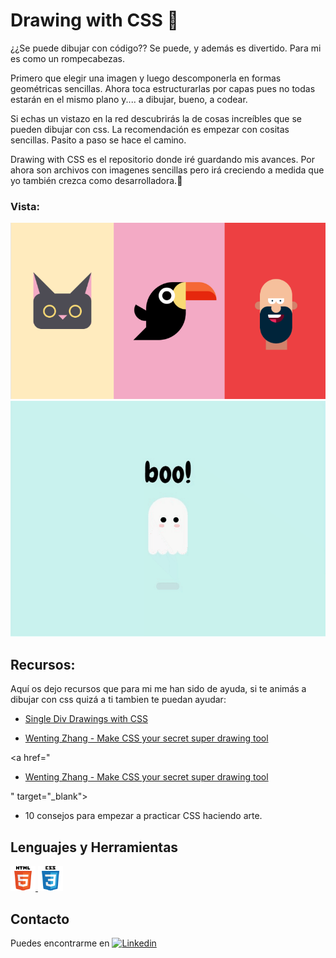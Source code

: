 # Drawing with CSS :art:

¿¿Se puede dibujar con código??
Se puede, y además es divertido. Para mi es como un rompecabezas. 

Primero que elegir una imagen y luego descomponerla en formas geométricas sencillas. Ahora toca estructurarlas por capas pues no todas estarán en el mismo plano y.... a dibujar, bueno, a codear.

Si echas un vistazo en la red descubrirás la de cosas increíbles que se pueden dibujar con css. La recomendación es empezar con cositas sencillas. Pasito a paso se hace el camino.

Drawing with CSS es el repositorio donde iré guardando mis avances. Por ahora son archivos con imagenes sencillas pero irá creciendo a medida que yo también crezca como desarrolladora.:rocket:

### Vista:

  

![screenshot](./images/view.png)
![gif](./images/ghost.gif)


## Recursos:
Aquí os dejo recursos que para mi me han sido de ayuda, si te animás a dibujar con css quizá a ti tambien te puedan ayudar:
<div>

<a  href="https://hacks.mozilla.org/2014/09/single-div-drawings-with-css/"  target="_blank">

- Single Div Drawings with CSS </br>

</a>

<a  href="https://www.youtube.com/watch?v=Y0_FMCji3iE"  target="_blank">

- Wenting Zhang - Make CSS your secret super drawing tool

</a>

<a  href="<a  href="https://www.youtube.com/watch?v=Y0_FMCji3iE"  target="_blank">

- Wenting Zhang - Make CSS your secret super drawing tool

</a>"  target="_blank">

 - 10 consejos para empezar a practicar CSS haciendo arte.

 

</a>
</div>





## Lenguajes y Herramientas

<p align="left"> <a href="https://www.w3.org/html/" target="_blank"> <img src="https://raw.githubusercontent.com/devicons/devicon/master/icons/html5/html5-original-wordmark.svg" alt="html5" width="40" height="40"/> </a> <a href="https://www.w3schools.com/css/" target="_blank"> <img src="https://raw.githubusercontent.com/devicons/devicon/master/icons/css3/css3-original-wordmark.svg" alt="css3" width="40" height="40"/> </a>    </p>

## Contacto
Puedes encontrarme en [![Linkedin](https://i.stack.imgur.com/gVE0j.png) ](https://www.linkedin.com/in/lupe-morales/)
